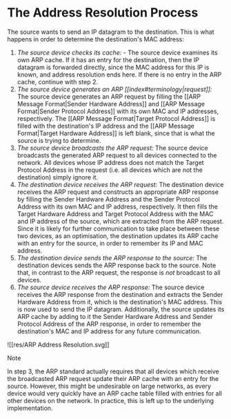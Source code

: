 # The Address Resolution Process

The source wants to send an IP datagram to the destination. This is what happens in order to determine the destination's MAC address: 

1. *The source device checks its cache:* - The source device examines its own ARP cache. If it has an entry for the destination, then the IP datagram is forwarded directly, since the MAC address for this IP is known, and address resolution ends here. If there is no entry in the ARP cache, continue with step 2.
2. *The source device generates an ARP [[index#terminology|request]]:* The source device generates an ARP request by filling the [[ARP Message Format|Sender Hardware Address]] and [[ARP Message Format|Sender Protocol Address]] with its own MAC and IP addresses, respectively. The [[ARP Message Format|Target Protocol Address]] is filled with the destination's IP address and the [[ARP Message Format|Target Hardware Address]] is left blank, since that is what the source is trying to determine.
3. *The source device broadcasts the ARP request:* The source device broadcasts the generated ARP request to all devices connected to the network. All devices whose IP address does not match the Target Protocol Address in the request (i.e. all devices which are not the destination) simply ignore it.
4. *The destination device receives the ARP request:* The destination device receives the ARP request and constructs an appropriate ARP response by filling the Sender Hardware Address and the Sender Protocol Address with its own MAC and IP address, respectively. It then fills the Target Hardware Address and Target Protocol Address with the MAC and IP address of the source, which are extracted from the ARP request. Since it is likely for further communication to take place between these two devices, as an optimisation, the destination updates its ARP cache with an entry for the source, in order to remember its IP and MAC address.
5. *The destination device sends the ARP response to the source:* The destination devices sends the ARP response back to the source. Note that, in contrast to the ARP request, the response is *not* broadcast to all devices.
6. *The source device receives the ARP response:* The source device receives the ARP response from the destination and extracts the Sender Hardware Address from it, which is the destination's MAC address. This is now used to send the IP datagram. Additionally, the source updates its ARP cache by adding to it the Sender Hardware Address and Sender Protocol Address of the ARP response, in order to remember the destination's MAC and IP address for any future communication.

![[res/ARP Address Resolution.svg]]

>[!NOTE]
>
>In step 3, the ARP standard actually requires that all devices which receive the broadcasted ARP request update their ARP cache with an entry for the source. However, this might be undesirable on large networks, as every device would very quickly have an ARP cache table filled with entries for all other devices on the network. In practice, this is left up to the underlying implementation.
>